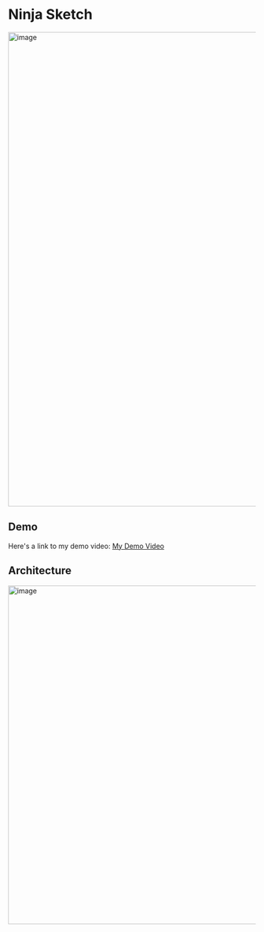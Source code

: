 # Ninja Sketch

<img width="1853" height="965" alt="image" src="https://github.com/user-attachments/assets/aa864adc-bfcb-4955-8190-455b28dc6f0c" />

## Demo

Here's a link to my demo video: [My Demo Video](https://vimeo.com/1117194907?share=copy)

## Architecture

<img width="1553" height="689" alt="image" src="https://github.com/user-attachments/assets/f8ece9f0-3b49-4d79-8197-c2e4589e6be4" />
